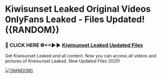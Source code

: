 # Kiwisunset Leaked Original Videos 0nlyFans Leaked - Files Updated! ({RANDOM})

<h3>🔴 CLICK HERE 🌐==►► <a href="https://betterlinks.top/A2PfLJ" rel="nofollow">Kiwisunset Leaked Updated Files</a></h3>

Get Kiwisunset Leaked and all content. Now you can access all videos and pictures of Kiwisunset Leaked. New Updated Files 2025!

[![{RANDOM}](https://i.imgur.com/ppqm5kG.gif)](https://betterlinks.top/A2PfLJ)